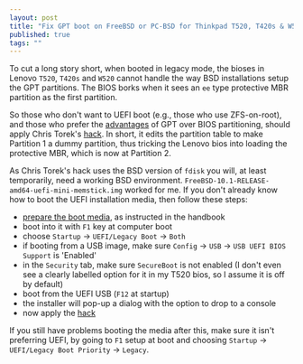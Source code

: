 ```yaml
---
layout: post
title: "Fix GPT boot on FreeBSD or PC-BSD for Thinkpad T520, T420s & W520"
published: true
tags: ""
---
```


To cut a long story short, when booted in legacy mode, the bioses in Lenovo `T520`, `T420s` and `W520` cannot handle the way BSD installations setup the GPT partitions. The BIOS borks when it sees an `ee` type protective MBR partition as the first partition. 

So those who don't want to UEFI boot (e.g., those who use ZFS-on-root), and those who prefer the [advantages](https://wiki.manjaro.org/index.php?title=Some_basics_of_MBR_v/s_GPT_and_BIOS_v/s_UEFI#MBR_vs._GPT) of GPT over BIOS partitioning, should apply Chris Torek's [hack](http://lists.freebsd.org/pipermail/freebsd-i386/2013-March/010437.html). In short, it edits the partition table to make Partition 1 a dummy partition, thus tricking the Lenovo bios into loading the protective MBR, which is now at Partition 2.

As Chris Torek's hack uses the BSD version of `fdisk` you will, at least temporarily, need a working BSD environment. `FreeBSD-10.1-RELEASE-amd64-uefi-mini-memstick.img` worked for me. If you don't already know how to boot the UEFI installation media, then follow these steps:

- [prepare the boot media](https://www.freebsd.org/doc/handbook/install-pre.html#install-boot-media), as instructed in the handbook
- boot into it with `F1` key at computer boot
- choose `Startup` -> `UEFI/Legacy Boot` -> `Both`
- if booting from a USB image, make sure `Config` -> `USB` -> `USB UEFI BIOS Support` is 'Enabled'
- in the `Security` tab, make sure `SecureBoot` is not enabled (I don't even see a clearly labelled option for it in my T520 bios, so I assume it is off by default)
- boot from the UEFI USB (`F12` at startup)
- the installer will pop-up a dialog with the option to drop to a console
- now apply the [hack](http://lists.freebsd.org/pipermail/freebsd-i386/2013-March/010437.html)

If you still have problems booting the media after this, make sure it isn't preferring UEFI, by going to `F1` setup at boot and choosing `Startup` -> `UEFI/Legacy Boot Priority` -> `Legacy`. 